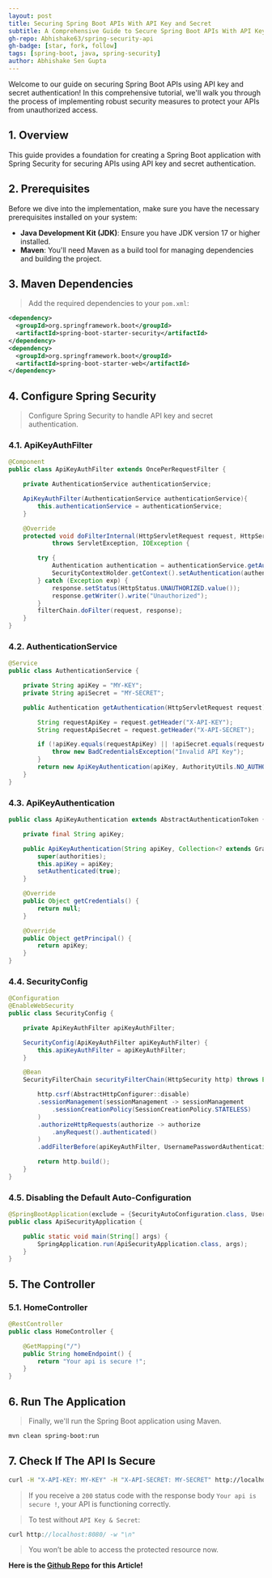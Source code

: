 ```yaml
---
layout: post
title: Securing Spring Boot APIs With API Key and Secret
subtitle: A Comprehensive Guide to Secure Spring Boot APIs With API Key and Secret
gh-repo: Abhishake63/spring-security-api
gh-badge: [star, fork, follow]
tags: [spring-boot, java, spring-security]
author: Abhishake Sen Gupta
---
```


Welcome to our guide on securing Spring Boot APIs using API key and secret authentication! In this comprehensive tutorial, we'll walk you through the process of implementing robust security measures to protect your APIs from unauthorized access.

## 1. Overview

This guide provides a foundation for creating a Spring Boot application with Spring Security for securing APIs using API key and secret authentication.

## 2. Prerequisites

Before we dive into the implementation, make sure you have the necessary prerequisites installed on your system:

- **Java Development Kit (JDK)**: Ensure you have JDK version 17 or higher installed.
- **Maven**: You'll need Maven as a build tool for managing dependencies and building the project.

## 3. Maven Dependencies

> Add the required dependencies to your `pom.xml`:
>

```xml
<dependency>
  <groupId>org.springframework.boot</groupId>
  <artifactId>spring-boot-starter-security</artifactId>
</dependency>
<dependency>
  <groupId>org.springframework.boot</groupId>
  <artifactId>spring-boot-starter-web</artifactId>
</dependency>
```

## **4. Configure Spring Security**

> Configure Spring Security to handle API key and secret authentication.
>

### 4.1. ApiKeyAuthFilter

```java
@Component
public class ApiKeyAuthFilter extends OncePerRequestFilter {

    private AuthenticationService authenticationService;

    ApiKeyAuthFilter(AuthenticationService authenticationService){
        this.authenticationService = authenticationService;
    }

    @Override
    protected void doFilterInternal(HttpServletRequest request, HttpServletResponse response, FilterChain filterChain)
            throws ServletException, IOException {

        try {
            Authentication authentication = authenticationService.getAuthentication(request);
            SecurityContextHolder.getContext().setAuthentication(authentication);
        } catch (Exception exp) {
            response.setStatus(HttpStatus.UNAUTHORIZED.value());
            response.getWriter().write("Unauthorized");
        }
        filterChain.doFilter(request, response);
    }
}
```

### 4.2. AuthenticationService

```java
@Service
public class AuthenticationService {

    private String apiKey = "MY-KEY";
    private String apiSecret = "MY-SECRET";

    public Authentication getAuthentication(HttpServletRequest request) {

        String requestApiKey = request.getHeader("X-API-KEY");
        String requestApiSecret = request.getHeader("X-API-SECRET");

        if (!apiKey.equals(requestApiKey) || !apiSecret.equals(requestApiSecret)) {
            throw new BadCredentialsException("Invalid API Key");
        }
        return new ApiKeyAuthentication(apiKey, AuthorityUtils.NO_AUTHORITIES);
    }
}
```

### 4.3. ApiKeyAuthentication

```java
public class ApiKeyAuthentication extends AbstractAuthenticationToken {

    private final String apiKey;

    public ApiKeyAuthentication(String apiKey, Collection<? extends GrantedAuthority> authorities) {
        super(authorities);
        this.apiKey = apiKey;
        setAuthenticated(true);
    }

    @Override
    public Object getCredentials() {
        return null;
    }

    @Override
    public Object getPrincipal() {
        return apiKey;
    }
}
```

### 4.4. SecurityConfig

```java
@Configuration
@EnableWebSecurity
public class SecurityConfig {

    private ApiKeyAuthFilter apiKeyAuthFilter;

    SecurityConfig(ApiKeyAuthFilter apiKeyAuthFilter) {
        this.apiKeyAuthFilter = apiKeyAuthFilter;
    }

    @Bean
    SecurityFilterChain securityFilterChain(HttpSecurity http) throws Exception {

        http.csrf(AbstractHttpConfigurer::disable)
        .sessionManagement(sessionManagement -> sessionManagement
            .sessionCreationPolicy(SessionCreationPolicy.STATELESS)
        )
        .authorizeHttpRequests(authorize -> authorize
            .anyRequest().authenticated()
        )
        .addFilterBefore(apiKeyAuthFilter, UsernamePasswordAuthenticationFilter.class);

        return http.build();
    }
}
```

### 4.5. **Disabling the Default Auto-Configuration**

```java
@SpringBootApplication(exclude = {SecurityAutoConfiguration.class, UserDetailsServiceAutoConfiguration.class})
public class ApiSecurityApplication {

	public static void main(String[] args) {
		SpringApplication.run(ApiSecurityApplication.class, args);
	}
}
```

## 5. The Controller

### 5.1. HomeController

```java
@RestController
public class HomeController {

    @GetMapping("/")
    public String homeEndpoint() {
        return "Your api is secure !";
    }
}
```

## 6. Run The Application

> Finally, we'll run the Spring Boot application using Maven.
>

```bash
mvn clean spring-boot:run
```

## 7. Check If The API Is Secure

```bash
curl -H "X-API-KEY: MY-KEY" -H "X-API-SECRET: MY-SECRET" http://localhost:8080/ -w "\n"
```

> If you receive a `200` status code with the response body `Your api is secure !`, your API is functioning correctly.
>

> To test without `API Key & Secret`:
>

```java
curl http://localhost:8080/ -w "\n"
```

> You won’t be able to access the protected resource now.
>

**Here is the [Github Repo](https://github.com/Abhishake63/spring-security-api) for this Article!**